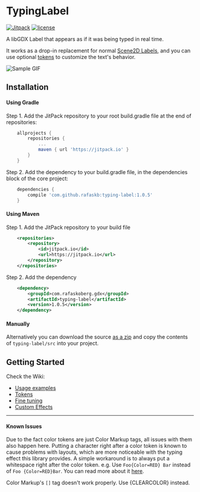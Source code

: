 # TypingLabel

[![Jitpack](https://jitpack.io/v/rafaskb/typing-label.svg)](https://jitpack.io/#rafaskb/typing-label)
[![license](https://img.shields.io/github/license/rafaskb/typing-label.svg)](https://github.com/rafaskb/typing-label/blob/master/LICENSE)

A libGDX Label that appears as if it was being typed in real time.

It works as a drop-in replacement for normal [Scene2D Labels](https://github.com/libgdx/libgdx/wiki/Scene2d.ui#label), and you can use optional [tokens](https://github.com/rafaskb/typing-label/wiki/Tokens) to customize the text's behavior.

![Sample GIF](media/sample.gif)

## Installation

#### Using Gradle

Step 1. Add the JitPack repository to your root build.gradle file at the end of repositories:
```groovy
	allprojects {
	    repositories {
			...
			maven { url 'https://jitpack.io' }
		}
	}
```

Step 2. Add the dependency to your build.gradle file, in the dependencies block of the core project:

```groovy
	dependencies {
		compile 'com.github.rafaskb:typing-label:1.0.5'
	}
```

#### Using Maven

Step 1. Add the JitPack repository to your build file
```xml
	<repositories>
		<repository>
		    <id>jitpack.io</id>
		    <url>https://jitpack.io</url>
		</repository>
	</repositories>
```

Step 2. Add the dependency
```xml
	<dependency>
	    <groupId>com.rafaskoberg.gdx</groupId>
	    <artifactId>typing-label</artifactId>
	    <version>1.0.5</version>
	</dependency>
```

#### Manually

Alternatively you can download the source [as a zip](https://github.com/RafaSKB/typing-label/archive/master.zip) and copy the contents of `typing-label/src` into your project.


## Getting Started

Check the Wiki:
- [Usage examples](https://github.com/rafaskb/typing-label/wiki/Examples)
- [Tokens](https://github.com/rafaskb/typing-label/wiki/Tokens)
- [Fine tuning](https://github.com/rafaskb/typing-label/wiki/Fine-Tuning)
- [Custom Effects](https://github.com/rafaskb/typing-label/wiki/Tokens#custom-effects)

----

#### Known Issues
Due to the fact color tokens are just Color Markup tags, all issues with them also happen here. Putting a character right after a color token is known to cause problems with layouts, which are more noticeable with the typing effect this library provides. A simple workaround is to always put a whitespace right after the color token. e.g. Use `Foo{Color=RED} Bar` instead of `Foo {Color=RED}Bar`. You can read more about it [here](https://github.com/libgdx/libgdx/issues/4192).

Color Markup's `[]` tag doesn't work properly. Use {CLEARCOLOR} instead.
